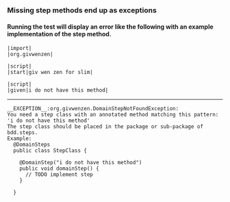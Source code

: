 ### Missing step methods end up as exceptions ###

#### Running the test will display an error like the following with an example implementation of the step method. ####
```
|import|
|org.givwenzen|

|script|
|start|giv wen zen for slim|

|script|
|given|i do not have this method|
```

---

```
__EXCEPTION__:org.givwenzen.DomainStepNotFoundException: 
You need a step class with an annotated method matching this pattern: 'i do not have this method'
The step class should be placed in the package or sub-package of bdd.steps.
Example:
  @DomainSteps
  public class StepClass {

    @DomainStep("i do not have this method")
    public void domainStep() {
      // TODO implement step
    }  

  }
```